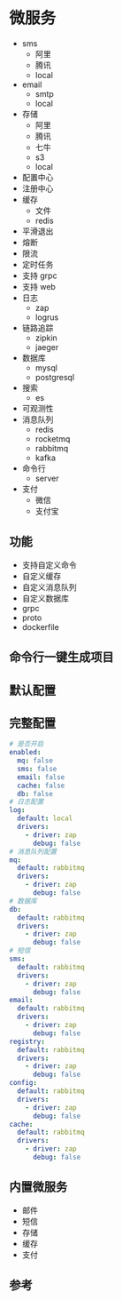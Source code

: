 # 微服务

- sms
    - 阿里
    - 腾讯
    - local
- email
    - smtp
    - local
- 存储
    - 阿里
    - 腾讯
    - 七牛
    - s3
    - local
- 配置中心
- 注册中心
- 缓存
    - 文件
    - redis
- 平滑退出
- 熔断
- 限流
- 定时任务
- 支持 grpc
- 支持 web
- 日志
    - zap
    - logrus
- 链路追踪
    - zipkin
    - jaeger
- 数据库
    - mysql
    - postgresql
- 搜索
    - es
- 可观测性
- 消息队列
    - redis
    - rocketmq
    - rabbitmq
    - kafka
- 命令行
    - server
- 支付
    - 微信
    - 支付宝

## 功能

- 支持自定义命令
- 自定义缓存
- 自定义消息队列
- 自定义数据库
- grpc
- proto
- dockerfile

## 命令行一键生成项目

## 默认配置

## 完整配置

```yaml
# 是否开启
enabled:
  mq: false
  sms: false
  email: false
  cache: false
  db: false
# 日志配置
log:
  default: local
  drivers:
    - driver: zap
      debug: false
# 消息队列配置
mq:
  default: rabbitmq
  drivers:
    - driver: zap
      debug: false
# 数据库
db:
  default: rabbitmq
  drivers:
    - driver: zap
      debug: false
# 短信
sms:
  default: rabbitmq
  drivers:
    - driver: zap
      debug: false
email:
  default: rabbitmq
  drivers:
    - driver: zap
      debug: false
registry:
  default: rabbitmq
  drivers:
    - driver: zap
      debug: false
config:
  default: rabbitmq
  drivers:
    - driver: zap
      debug: false
cache:
  default: rabbitmq
  drivers:
    - driver: zap
      debug: false
```

## 内置微服务

- 邮件
- 短信
- 存储
- 缓存
- 支付

## 参考
